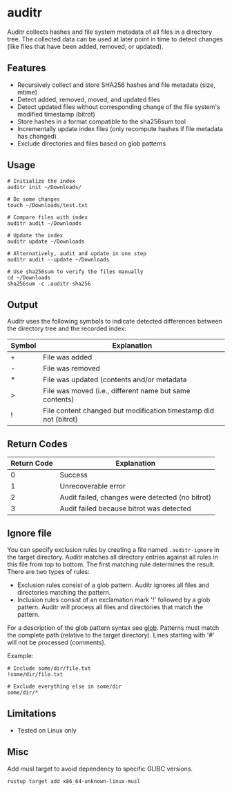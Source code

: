 # auditr

Auditr collects hashes and file system metadata of all files in a directory
tree. The collected data can be used at later point in time to detect changes
(like files that have been added, removed, or updated).

## Features

- Recursively collect and store SHA256 hashes and file metadata (size, mtime)
- Detect added, removed, moved, and updated files
- Detect updated files without corresponding change of the file system's
  modified timestamp (bitrot)
- Store hashes in a format compatible to the sha256sum tool
- Incrementally update index files (only recompute hashes if file metadata has
  changed)
- Exclude directories and files based on glob patterns

## Usage

```shell script
# Initialize the index
auditr init ~/Downloads/

# Do some changes
touch ~/Downloads/test.txt

# Compare files with index
auditr audit ~/Downloads

# Update the index
auditr update ~/Downloads

# Alternatively, audit and update in one step
auditr audit --update ~/Downloads

# Use sha256sum to verify the files manually
cd ~/Downloads
sha256sum -c .auditr-sha256
```

## Output

Auditr uses the following symbols to indicate detected differences between the
directory tree and the recorded index:

| Symbol | Explanation                                                      |
|--------|------------------------------------------------------------------|
| +      | File was added                                                   |
| -      | File was removed                                                 |
| *      | File was updated (contents and/or metadata                       |
| \>     | File was moved (i.e., different name but same contents)          |
| !      | File content changed but modification timestamp did not (bitrot) |

## Return Codes

| Return Code | Explanation                                     |
|-------------|-------------------------------------------------|
|           0 | Success                                         |
|           1 | Unrecoverable error                             |
|           2 | Audit failed, changes were detected (no bitrot) |
|           3 | Audit failed because bitrot was detected        |

## Ignore file

You can specify exclusion rules by creating a file named `.auditr-ignore` in the
target directory. Auditr matches all directory entries against all rules in this
file from top to bottom. The first matching rule determines the result. There
are two types of rules:

- Exclusion rules consist of a glob pattern. Auditr ignores all files and
  directories matching the pattern.
- Inclusion rules consist of an exclamation mark '!' followed by a glob pattern.
  Auditr will process all files and directories that match the pattern.

For a description of the glob pattern syntax see
[glob](https://docs.rs/glob/0.3.0/glob/struct.Pattern.html). Patterns must match
the complete path (relative to the target directory). Lines starting with '#'
will not be processed (comments).
 
Example:

```
# Include some/dir/file.txt
!some/dir/file.txt

# Exclude everything else in some/dir
some/dir/*
```

## Limitations

- Tested on Linux only

## Misc

Add musl target to avoid dependency to specific GLIBC versions.

```
rustup target add x86_64-unknown-linux-musl
```